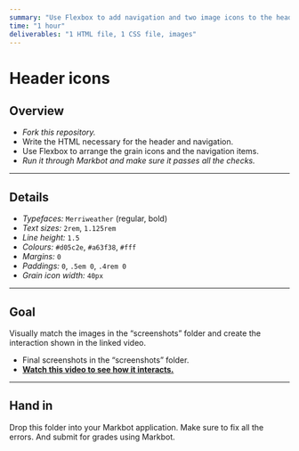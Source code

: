 ```yaml
---
summary: "Use Flexbox to add navigation and two image icons to the header of a website."
time: "1 hour"
deliverables: "1 HTML file, 1 CSS file, images"
---
```


# Header icons

## Overview

- *Fork this repository.*
- Write the HTML necessary for the header and navigation.
- Use Flexbox to arrange the grain icons and the navigation items.
- *Run it through Markbot and make sure it passes all the checks.*

---

## Details

- *Typefaces:* `Merriweather` (regular, bold)
- *Text sizes:* `2rem`, `1.125rem`
- *Line height:* `1.5`
- *Colours:* `#d05c2e`, `#a63f38`, `#fff`
- *Margins:* `0`
- *Paddings:* `0`, `.5em 0`, `.4rem 0`
- *Grain icon width:* `40px`

---

## Goal

Visually match the images in the “screenshots” folder and create the interaction shown in the linked video.

- Final screenshots in the “screenshots” folder.
- [**Watch this video to see how it interacts.**](https://video-assets.learntheweb.courses/web-dev-1/header-icons.mp4)

---

## Hand in

Drop this folder into your Markbot application. Make sure to fix all the errors. And submit for grades using Markbot.
